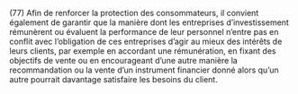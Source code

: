(77) Afin de renforcer la protection des consommateurs, il convient également de garantir que la manière dont les entreprises d’investissement rémunèrent ou évaluent la performance de leur personnel n’entre pas en conflit avec l’obligation de ces entreprises d’agir au mieux des intérêts de leurs clients, par exemple en accordant une rémunération, en fixant des objectifs de vente ou en encourageant d’une autre manière la recommandation ou la vente d’un instrument financier donné alors qu’un autre pourrait davantage satisfaire les besoins du client.